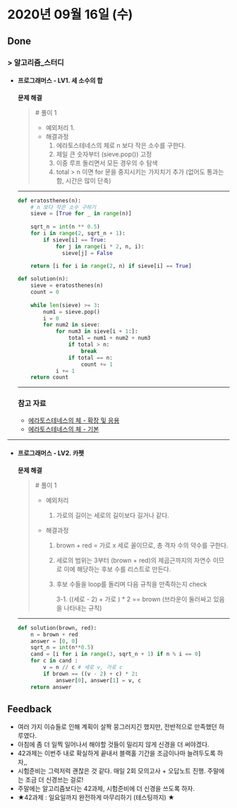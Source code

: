 # 2020년 09월 16일 (수) 

## Done

### > 알고리즘_스터디

- #### 프로그래머스 - LV1. 세 소수의 합

  **문제 해결**

  > \# 풀이 1
  >
  > - 예외처리
  >   1. 
  > - 해결과정
  >   1. 에라토스테네스의 체로 n 보다 작은 소수를 구한다.
  >   2. 제일 큰 숫자부터 (sieve.pop()) 고정
  >   3. 이중 루프 돌리면서 모든 경우의 수 탐색
  >   4. total > n 이면 for 문을 중지시키는 가지치기 추가 
  >      (없어도 통과는 함, 시간은 많이 단축)
  
  ---
  
  ```python
  def eratosthenes(n):
      # n 보다 작은 소수 구하기
      sieve = [True for _ in range(n)]
      
      sqrt_n = int(n ** 0.5)
      for i in range(2, sqrt_n + 1):
          if sieve[i] == True:
              for j in range(i * 2, n, i):
                sieve[j] = False
                  
      return [i for i in range(2, n) if sieve[i] == True]

  def solution(n):
      sieve = eratosthenes(n)
      count = 0
      
      while len(sieve) >= 3:
          num1 = sieve.pop()
          i = 0
          for num2 in sieve:
              for num3 in sieve[i + 1:]:
                  total = num1 + num2 + num3
                  if total > n:
                      break
                  if total == n:
                      count += 1
              i += 1
      return count
  ```
  
  ---
  
  ### 참고 자료
  
  - [에라토스테네스의 체 - 확장 및 응용](https://velog.io/@joygoround/test-unsolved-%EC%86%8C%EC%88%98-%EC%B0%BE%EA%B8%B0-%ED%8C%8C%EC%9D%B4%EC%8D%AC)
  - [에라토스테네스의 체 - 기본](https://leedakyeong.tistory.com/entry/python-%EC%86%8C%EC%88%98-%EC%B0%BE%EA%B8%B0-%EC%97%90%EB%9D%BC%ED%86%A0%EC%8A%A4%ED%85%8C%EB%84%A4%EC%8A%A4%EC%9D%98-%EC%B2%B4)
  
---
  
  

- #### 프로그래머스 - LV2. 카펫

  **문제 해결**
  
  > \# 풀이 1
  >
  > - 예외처리
  >
  >   1. 가로의 길이는 세로의 길이보다 길거나 같다.
  >
  > - 해결과정
  >
  >   1. brown + red = 가로 x 세로 꼴이므로, 총 격자 수의 약수를 구한다.
  >
  >   2. 세로의 범위는 3부터 (brown + red)의 제곱근까지의 자연수 이므로 이에 해당하는 후보 수를 리스트로 만든다.
  >
  >   3. 후보 수들을 loop를 돌리며 다음 규칙을 만족하는지 check
  >
  >      3-1. ((세로 - 2) + 가로 ) * 2 == brown (브라운이 둘러싸고 있음을 나타내는 규칙)
  
  ---
  
  ```python
  def solution(brown, red):
      n = brown + red
      answer = [0, 0]
      sqrt_n = int(n**0.5)
      cand = [i for i in range(3, sqrt_n + 1) if n % i == 0]
      for c in cand :
          v = n // c # 세로 v, 가로 c
          if brown == ((v - 2) + c) * 2:
              answer[0], answer[1] = v, c
      return answer
  ```
  
  

## Feedback

- 여러 가지 이슈들로 인해 계획이 살짝 뭉그러지긴 했지만, 전반적으로 만족했던 하루였다. 
- 아침에 좀 더 일찍 일어나서 해야할 것들이 밀리지 않게 신경을 더 써야겠다. 
- 42과제는 이번주 내로 확실하게 끝내서 블랙홀 기간을 조금이나마 늘려두도록 하자,,
- 시험준비는 그럭저럭 괜찮은 것 같다. 매일 2회 모의고사 + 오답노트 진행. 주말에는 조금 더 신경쓰는 걸로!
- 주말에는 알고리즘보다는 42과제, 시험준비에 더 신경을 쓰도록 하자.
- ★42과제 : 일요일까지 완전하게 마무리하기 (테스팅까지) ★